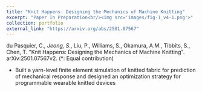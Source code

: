 ```yaml
---
title: "Knit Happens: Designing the Mechanics of Machine Knitting"
excerpt: "Paper In Preparation<br/><img src='images/fig-1_v4-1.png'>"
collection: portfolio
external_link: "https://arxiv.org/abs/2501.07567" 
---
```


du Pasquier, C.*, Jeong, S.*, Liu, P., Williams, S., Okamura, A.M., Tibbits, S., Chen, T. "Knit Happens: Designing the Mechanics of Machine Knitting". arXiv:2501.07567v2. (*: Equal contribution)

- Built a yarn-level finite element simulation of knitted fabric for prediction of mechanical response and designed an optimization strategy for programmable wearable knitted devices